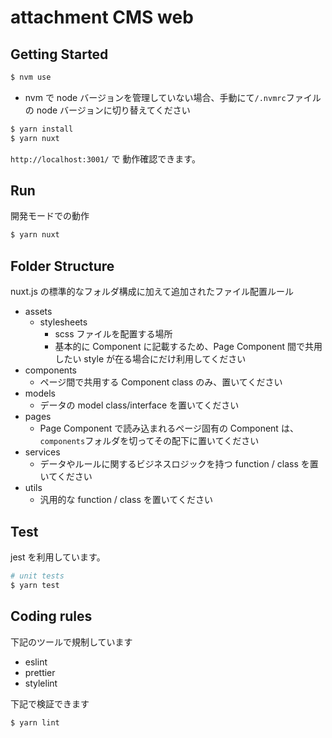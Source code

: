 # attachment CMS web

## Getting Started

```bash
$ nvm use
```

- nvm で node バージョンを管理していない場合、手動にて`/.nvmrc`ファイルの node バージョンに切り替えてください

```bash
$ yarn install
$ yarn nuxt
```

`http://localhost:3001/` で 動作確認できます。

## Run

開発モードでの動作

```bash
$ yarn nuxt
```

## Folder Structure

nuxt.js の標準的なフォルダ構成に加えて追加されたファイル配置ルール

- assets
  - stylesheets
    - scss ファイルを配置する場所
    - 基本的に Component に記載するため、Page Component 間で共用したい style が在る場合にだけ利用してください
- components
  - ページ間で共用する Component class のみ、置いてください
- models
  - データの model class/interface を置いてください
- pages
  - Page Component で読み込まれるページ固有の Component は、`components`フォルダを切ってその配下に置いてください
- services
  - データやルールに関するビジネスロジックを持つ function / class を置いてください
- utils
  - 汎用的な function / class を置いてください

## Test

jest を利用しています。

```bash
# unit tests
$ yarn test
```

## Coding rules

下記のツールで規制しています

- eslint
- prettier
- stylelint

下記で検証できます

```
$ yarn lint
```
